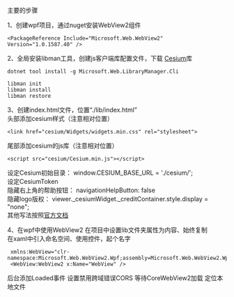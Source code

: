主要的步骤

1、创建wpf项目，通过nuget安装WebView2组件
``` csproj文件
<PackageReference Include="Microsoft.Web.WebView2" Version="1.0.1587.40" />
```

2、全局安装libman工具，创建js客户端库配置文件，下载 [Cesium](https:learn.microsoft.com/zh-cn/aspnet/core/client-side/libman/libman-cli?view=aspnetcore-6.0)库


``` .NET CLI
dotnet tool install -g Microsoft.Web.LibraryManager.Cli
``` 
``` 其他指令
libman init
libman install 
libman restore 
``` 

3、创建index.html文件，位置“./lib/index.html”<br>
头部添加cesium样式（注意相对位置）
```
<link href="cesium/Widgets/widgets.min.css" rel="stylesheet">
```
尾部添加cesium的js库（注意相对位置）
```
<script src="cesium/Cesium.min.js"></script>
```
设定Cesium初始目录：
window.CESIUM_BASE_URL = './cesium/';<br>
设定CesiumToken<br>
隐藏右上角的帮助按钮：
navigationHelpButton: false <br>
隐藏logo版权：
viewer._cesiumWidget._creditContainer.style.display = "none";<br>
 其他写法按照[官方文档](https:www.cesium.com/learn/cesiumjs-learn/cesiumjs-quickstart)
<br>

4、在wpf中使用WebView2
在项目中设置lib文件夹属性为内容、始终复制<br>
在xaml中引入命名空间、使用控件，起个名字
```xaml
 xmlns:WebView="clr-namespace:Microsoft.Web.WebView2.Wpf;assembly=Microsoft.Web.WebView2.Wpf"
 <WebView:WebView2 x:Name="WebView" />
```
后台添加Loaded事件
设置禁用跨域错误CORS
等待CoreWebView2加载
定位本地文件

